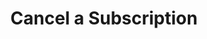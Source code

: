 ---
title: Cancel a Subscription 
description: Cancel a subscription
weight: 53
lastmod: 2020-04-20T10:23:30-09:00
draft: false
vimeo: 
icon: stripe
video_length: 1:00
---